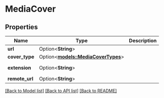 # MediaCover

## Properties

Name | Type | Description | Notes
------------ | ------------- | ------------- | -------------
**url** | Option<**String**> |  | [optional]
**cover_type** | Option<[**models::MediaCoverTypes**](MediaCoverTypes.md)> |  | [optional]
**extension** | Option<**String**> |  | [optional][readonly]
**remote_url** | Option<**String**> |  | [optional]

[[Back to Model list]](../README.md#documentation-for-models) [[Back to API list]](../README.md#documentation-for-api-endpoints) [[Back to README]](../README.md)


